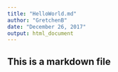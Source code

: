 ```yaml
---
title: "HelloWorld.md"
author: "GretchenB"
date: "December 26, 2017"
output: html_document
---
```


## This is a markdown file
